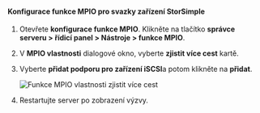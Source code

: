 #### <a name="to-configure-mpio-for-storsimple-volumes"></a>Konfigurace funkce MPIO pro svazky zařízení StorSimple
1. Otevřete **konfigurace funkce MPIO**. Klikněte na tlačítko **správce serveru > řídicí panel > Nástroje > funkce MPIO**.
2. V **MPIO vlastnosti** dialogové okno, vyberte **zjistit více cest** kartě.
3. Vyberte **přidat podporu pro zařízení iSCSI**a potom klikněte na **přidat**.  
   
    ![Funkce MPIO vlastnosti zjistit více cest](./media/storsimple-configure-mpio-volumes/IC741003.png)
4. Restartujte server po zobrazení výzvy.

